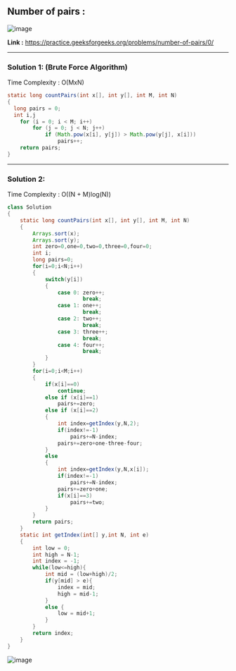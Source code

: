 ## Number of pairs :

![image](https://user-images.githubusercontent.com/23376002/174342272-39eab18b-07dc-4933-ab1e-1b4d09fbda51.png)


**Link :** https://practice.geeksforgeeks.org/problems/number-of-pairs/0/

--------------------------------------------------------------------------------------------------------------------------------------


### Solution 1: (Brute Force Algorithm)

Time Complexity : O(MxN)


```java
static long countPairs(int x[], int y[], int M, int N)
{
  long pairs = 0;
  int i,j
    for (i = 0; i < M; i++)
        for (j = 0; j < N; j++)
            if (Math.pow(x[i], y[j]) > Math.pow(y[j], x[i]))
                pairs++;
    return pairs;
}
```


--------------------------------------------------------------------------------------------------------------------------------------


### Solution 2:

Time Complexity : O((N + M)log(N))

```java
class Solution
{
    static long countPairs(int x[], int y[], int M, int N)
    {
        Arrays.sort(x);
        Arrays.sort(y);
        int zero=0,one=0,two=0,three=0,four=0;
        int i;
        long pairs=0;
        for(i=0;i<N;i++)
        {
            switch(y[i])
            {
                case 0: zero++;
                        break;
                case 1: one++;
                        break;
                case 2: two++;
                        break;
                case 3: three++;
                        break;
                case 4: four++;
                        break;
            }
        }
        for(i=0;i<M;i++)
        {
            if(x[i]==0)
                continue;
            else if (x[i]==1)
                pairs+=zero;
            else if (x[i]==2)
            {
                int index=getIndex(y,N,2);
                if(index!=-1)
                    pairs+=N-index;
                pairs+=zero+one-three-four; 
            }
            else
            {
                int index=getIndex(y,N,x[i]);
                if(index!=-1)
                    pairs+=N-index;
                pairs+=zero+one;
                if(x[i]==3)
                    pairs+=two;
            }
        }
        return pairs;
    }
    static int getIndex(int[] y,int N, int e)
    {
        int low = 0;
        int high = N-1;
        int index = -1;
        while(low<=high){
            int mid = (low+high)/2;
            if(y[mid] > e){
                index = mid;
                high = mid-1;
            }
            else {
                low = mid+1;
            }
        }
        return index;
    }
}
```

![image](https://user-images.githubusercontent.com/23376002/153711220-dc8af863-835d-4c73-9d1e-28c42509909e.png)





